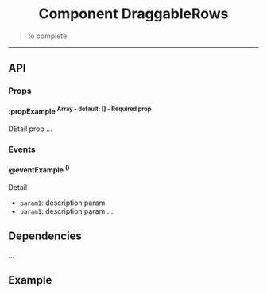 <h1 align="center">Component DraggableRows</h1>

> to complete

---

## API

### Props

#### :propExample <sup>Array - default: [] - Required prop<sup>

DEtail prop
...

### Events

#### @eventExample <sup>()<sup>

Detail

- `param1`: description param
- `param1`: description param
  ...

## Dependencies

...

## Example

